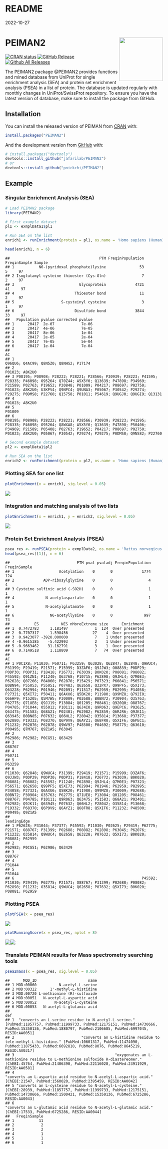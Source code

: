 README
================
2022-10-27

# PEIMAN2 <a href='https://github.com/pnickchi/PEIMAN2/'><img src="vignettes/logo.png" align="right" height="139"/></a>

<!-- badges: start -->

[![CRAN
status](https://www.r-pkg.org/badges/version/PEIMAN2)](https://cran.r-project.org/package=PEIMAN2)
[![GitHub
Release](https://img.shields.io/github/release/jafarilab/PEIMAN2?style=flat)](https://github.com/jafarilab/PEIMAN2/releases)
[![Github All
Releases](https://cranlogs.r-pkg.org/badges/PEIMAN2)](https://github.com/jafarilab/PEIMAN2)

<!-- badges: end -->

The PEIMAN2 package @PEIMAN2 provides functions and mined database from
UniProt for single enrichment analysis (SEA) and protein set enrichment
analysis (PSEA) in a list of protein. The database is updated regularly
with monthly changes in UniProt/SwissProt repository. To ensure you have
the latest version of database, make sure to install the package from
GitHub.

## Installation

You can install the released version of PEIMAN from
[CRAN](https://CRAN.R-project.org) with:

``` r
install.packages("PEIMAN2")
```

And the development version from [GitHub](https://github.com/) with:

``` r
# install.packages("devtools")
devtools::install_github("jafarilab/PEIMAN2")
# or
devtools::install_github("pnickchi/PEIMAN2")
```

## Example

### Singular Enrichment Analysis (SEA)

``` r
# Load PEIMAN2 package
library(PEIMAN2)

# First example dataset
pl1 <- exmplData1$pl1

# Run SEA on the list
enrich1 <- runEnrichment(protein = pl1, os.name = 'Homo sapiens (Human)')

head(enrich1, n = 6)
```

    ##                                        PTM FreqinPopulation FreqinSample Sample
    ## 1           N6-(pyridoxal phosphate)lysine               53            5     97
    ## 2 Isoglutamyl cysteine thioester (Cys-Gln)                7            2     97
    ## 3                             Glycoprotein             4721           41     97
    ## 4                           Thioester bond               11            2     97
    ## 5                     S-cysteinyl cysteine                3            1     97
    ## 6                           Disulfide bond             3844           33     97
    ##   Population pvalue corrected pvalue
    ## 1      20417  2e-07            7e-06
    ## 2      20417  4e-06            7e-05
    ## 3      20417  8e-06            1e-04
    ## 4      20417  2e-05            2e-04
    ## 5      20417  7e-05            5e-04
    ## 6      20417  1e-04            7e-04
    ##                                                                                                                                                                                                                                                                                                                                       AC
    ## 1                                                                                                                                                                                                                                                                                                 Q96QU6; Q4AC99; Q8N5Z0; Q8NHS2; P17174
    ## 2                                                                                                                                                                                                                                                                                                                         P01023; A8K2U0
    ## 3 P08195; P08908; P28222; P28221; P28566; P30939; P28223; P41595; P28335; P46098; O95264; Q70Z44; A5X5Y0; Q13639; P47898; P34969; P21589; P02763; P19652; P20848; P01009; P04217; P08697; P02750; P01023; A8K2U0; U3KPV4; Q9NPC4; Q9UNA3; P05067; P30542; P29274; P29275; P0DMS8; P22760; Q15758; P01011; P54619; Q9UGJ0; Q9UGI9; Q13131
    ## 4                                                                                                                                                                                                                                                                                                                         P01023; A8K2U0
    ## 5                                                                                                                                                                                                                                                                                                                                 P01009
    ## 6                                                                 P08195; P08908; P28222; P28221; P28566; P30939; P28223; P41595; P28335; P46098; O95264; Q8WXA8; A5X5Y0; Q13639; P47898; P50406; P34969; P21589; P05408; P02763; P19652; P04217; P08697; P02750; P01023; A8K2U0; P05067; P30542; P29274; P29275; P0DMS8; Q9NS82; P22760

``` r
# Second example dataset
pl2 <- exmplData1$pl2

# Run SEA on the list
enrich2 <- runEnrichment(protein = pl2, os.name = 'Homo sapiens (Human)')
```

### Plotting SEA for one list

``` r
plotEnrichment(x = enrich1, sig.level = 0.05)
```

![](README_files/figure-gfm/unnamed-chunk-5-1.png)<!-- -->

### Integration and matching analysis of two lists

``` r
plotEnrichment(x = enrich1, y = enrich2, sig.level = 0.05)
```

![](README_files/figure-gfm/unnamed-chunk-6-1.png)<!-- -->

### Protein Set Enrichment Analysis (PSEA)

``` r
psea_res <- runPSEA(protein = exmplData2, os.name = 'Rattus norvegicus (Rat)', nperm = 100)
head(psea_res[[1]], n = 6)
```

    ##                              PTM pval pvaladj FreqinPopulation FreqinSample
    ## 1                    Acetylation    0       0             1774          124
    ## 2             ADP-ribosylglycine    0       0                4            4
    ## 3 Cysteine sulfinic acid (-SO2H)    0       0                1            1
    ## 4              N-acetylaspartate    0       0                1            1
    ## 5              N-acetylglutamate    0       0                1            1
    ## 6                N6-acetyllysine    0       0              997           74
    ##           ES          NES nMoreExtreme size      Enrichment
    ## 1  0.7472783     1.181497            1  124  Over presented
    ## 2  0.7707317     1.598456           27    4  Over presented
    ## 3  0.9423077 -3920.000000            7    1 Under presented
    ## 4 -0.9615385    -5.422993            2    1 Under presented
    ## 5 -0.9663462    31.162791            3    1  Over presented
    ## 6  0.7149518     1.118809            7   74  Over presented
    ##                                                                                                                                                                                                                                                                                                                                                                                                                                                                                                                                                                                                                                                                                                                                                                                                                                                                                                                                                                                                                               AC
    ## 1 P0C1X8; P11030; P60711; P63259; Q63028; Q62847; Q62848; Q9WUC4; P31399; P29419; P21571; P15999; D3ZAF6; Q9JJW3; O08839; P0DP29; P0DP30; P0DP31; P18418; P26772; P63039; B0K020; P08081; P08082; P45592; Q91ZN1; P11240; Q63768; P10715; P62898; Q9JHL4; Q7M0E3; P62628; Q07266; P84060; P62870; P15429; P07323; P60841; P56571; B0BN94; P55053; P55051; P07483; Q62658; Q32PX7; Q99PF5; Q5XI73; Q63228; P62994; P01946; P02091; P11517; P62959; P82995; P34058; P27321; Q5XI72; P50411; Q6AXU6; Q5BK20; P11980; Q99MZ8; Q792I0; Q66HF9; P15205; Q5M7W5; P30009; P02688; B0BN72; P30904; O35763; P62775; Q71UE8; Q9JJ19; P13084; Q01205; P08461; Q920Q0; O88767; P04785; P31044; O55012; P10111; Q6J4I0; Q9R063; Q9EPC6; P02625; Q63475; P51583; Q68A21; P02401; P62982; P62859; Q6RJR6; Q9JK11; Q63945; B0BN85; P07632; Q66HL2; P28042; O35814; P13668; P37377; Q62880; P19332; P68370; Q6P9V9; Q6AYZ1; Q68FR8; Q5XIF6; Q6PEC1; P11232; P62076; P62078; Q9WV97; P48500; P04692; P58775; Q63610; P09495; Q7M767; Q9Z1A5; P63045
    ## 2                                                                                                                                                                                                                                                                                                                                                                                                                                                                                                                                                                                                                                                                                                                                                                                                                                                                                                                                                                                                 P62986; P62982; P0CG51; Q63429
    ## 3                                                                                                                                                                                                                                                                                                                                                                                                                                                                                                                                                                                                                                                                                                                                                                                                                                                                                                                                                                                                                         O88767
    ## 4                                                                                                                                                                                                                                                                                                                                                                                                                                                                                                                                                                                                                                                                                                                                                                                                                                                                                                                                                                                                                         P60711
    ## 5                                                                                                                                                                                                                                                                                                                                                                                                                                                                                                                                                                                                                                                                                                                                                                                                                                                                                                                                                                                                                         P63259
    ## 6                                                                                                                                                                                                                                                                                                                                                                                                                 P11030; Q62848; Q9WUC4; P31399; P29419; P21571; P15999; D3ZAF6; Q9JJW3; P0DP29; P0DP30; P0DP31; P18418; P26772; P63039; B0K020; P08081; P08082; P45592; P11240; P62898; Q9JHL4; Q7M0E3; P07323; P56571; Q62658; Q99PF5; Q5XI73; P62994; P01946; P62959; P82995; P34058; P27321; Q6AXU6; Q5BK20; P11980; Q99MZ8; P30009; P02688; B0BN72; P30904; O35763; P62775; Q71UE8; P13084; Q01205; P08461; O88767; P04785; P10111; Q9R063; Q63475; P51583; Q68A21; P02401; P62982; Q9JK11; Q63945; P07632; Q66HL2; P28042; O35814; P13668; P19332; P68370; Q6P9V9; Q6AYZ1; Q68FR8; Q5XIF6; P11232; P48500; P09495; Q9Z1A5
    ##                                                                                                                                                                                                      leadingEdge
    ## 1 P62628; P31044; P37377; P45592; P11030; P02625; P29419; P62775; P21571; O88767; P31399; P02688; P08082; P62898; P63045; P62076; P11232; O35814; Q9WUC4; Q62658; Q63228; P07632; Q5XI73; B0K020; P08081; P62959
    ## 2                                                                                                                                                                                 P62982; P0CG51; P62986; Q63429
    ## 3                                                                                                                                                                                                         O88767
    ## 4                                                                                                                                                                                                         P31044
    ## 5                                                                                                                                                                                                         P31044
    ## 6                                                         P45592; P11030; P29419; P62775; P21571; O88767; P31399; P02688; P08082; P62898; P11232; O35814; Q9WUC4; Q62658; P07632; Q5XI73; B0K020; P08081; P62959

### Plotting PSEA

``` r
plotPSEA(x = psea_res)
```

<img src="README_files/figure-gfm/unnamed-chunk-8-1.png" style="display: block; margin: auto;" />

``` r
plotRunningScore(x = psea_res, nplot = 8) 
```

![](README_files/figure-gfm/unnamed-chunk-9-1.png)<!-- -->![](README_files/figure-gfm/unnamed-chunk-9-2.png)<!-- -->

### Translate PEIMAN results for Mass spectrometry searching tools

``` r
psea2mass(x = psea_res, sig.level = 0.05)
```

    ##      MOD_ID                       name
    ## 1 MOD:00060          N-acetyl-L-serine
    ## 2 MOD:00322      1'-methyl-L-histidine
    ## 3 MOD:00720 L-methionine (R)-sulfoxide
    ## 4 MOD:00051   N-acetyl-L-aspartic acid
    ## 5 MOD:00052        N-acetyl-L-cysteine
    ## 6 MOD:00053   N-acetyl-L-glutamic acid
    ##                                                                                                                                                                                                         def
    ## 1  "converts an L-serine residue to N-acetyl-L-serine." [PubMed:11857757, PubMed:11999733, PubMed:12175151, PubMed:14730666, PubMed:15350136, PubMed:1880797, PubMed:2106685, PubMed:6997045, RESID:AA0051]
    ## 2                              "converts an L-histidine residue to tele-methyl-L-histidine." [PubMed:10601317, PubMed:11474090, PubMed:11875433, PubMed:6692818, PubMed:8076, PubMed:8645219, RESID:AA0317]
    ## 3                                             "oxygenates an L-methionine residue to L-methionine sulfoxide R-diastereomer." [ChEBI:45764, PubMed:21406390, PubMed:22116028, PubMed:23911929, RESID:AA0581]
    ## 4                                                                            "converts an L-aspartic acid residue to N-acetyl-L-aspartic acid." [ChEBI:21547, PubMed:1560020, PubMed:2395459, RESID:AA0042]
    ## 5 "converts an L-cysteine residue to N-acetyl-L-cysteine." [ChEBI:28939, PubMed:11857757, PubMed:11999733, PubMed:12175151, PubMed:14730666, PubMed:1500421, PubMed:15350136, PubMed:6725286, RESID:AA0043]
    ## 6                                                                                            "converts an L-glutamic acid residue to N-acetyl-L-glutamic acid." [ChEBI:17533, PubMed:6725286, RESID:AA0044]
    ##   FreqinSample
    ## 1           11
    ## 2            2
    ## 3            2
    ## 4            1
    ## 5            1
    ## 6            1
